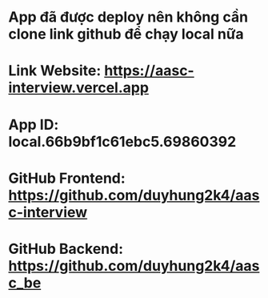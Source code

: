 # App đã được deploy nên không cần clone link github để chạy local nữa
# Link Website: https://aasc-interview.vercel.app
# App ID: local.66b9bf1c61ebc5.69860392
# GitHub Frontend: https://github.com/duyhung2k4/aasc-interview
# GitHub Backend: https://github.com/duyhung2k4/aasc_be